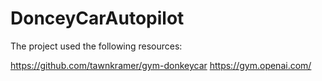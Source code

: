 # DonceyCarAutopilot

The project used the following resources:

https://github.com/tawnkramer/gym-donkeycar
https://gym.openai.com/
